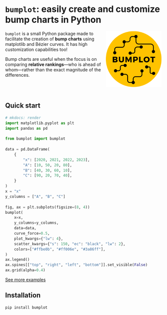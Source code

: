 # `bumplot`: easily create and customize bump charts in Python

<img src="https://github.com/JosephBARBIERDARNAL/static/blob/main/python-libs/bumplot/image.png?raw=true" alt="bumplot logo" align="right" width="180px"/>

`bumplot` is a small Python package made to facilitate the creation of **bump charts** using matplotlib and Bézier curves. It has high customization capabilities too!

Bump charts are useful when the focus is on comparing **relative rankings**—who is ahead of whom—rather than the exact magnitude of the differences.

<br>
<br>

## Quick start

```python
# mkdocs: render
import matplotlib.pyplot as plt
import pandas as pd

from bumplot import bumplot

data = pd.DataFrame(
    {
        "x": [2020, 2021, 2022, 2023],
        "A": [10, 50, 20, 80],
        "B": [40, 30, 60, 10],
        "C": [90, 20, 70, 40],
    }
)
x = "x"
y_columns = ["A", "B", "C"]

fig, ax = plt.subplots(figsize=(8, 4))
bumplot(
    x=x,
    y_columns=y_columns,
    data=data,
    curve_force=0.5,
    plot_kwargs={"lw": 4},
    scatter_kwargs={"s": 150, "ec": "black", "lw": 2},
    colors=["#ffbe0b", "#ff006e", "#3a86ff"],
)
ax.legend()
ax.spines[["top", "right", "left", "bottom"]].set_visible(False)
ax.grid(alpha=0.4)
```

[See more examples](./examples.md)

## Installation

```
pip install bumplot
```

<br>
